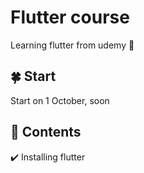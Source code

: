 # Flutter course
Learning flutter from udemy 🚀
## 🍀 Start
Start on 1 October, soon

## 💎 Contents
✔️ Installing flutter